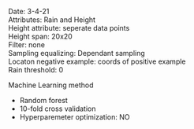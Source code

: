 Date:               3-4-21  
Attributes:         Rain and Height  
Height attribute:   seperate data points  
Height span:        20x20  
Filter:             none  
Sampling equalizing: Dependant sampling  
Locaton negative example: coords of positive example  
Rain threshold:     0  

Machine Learning method
- Random forest
- 10-fold cross validation
- Hyperparemeter optimization: NO
